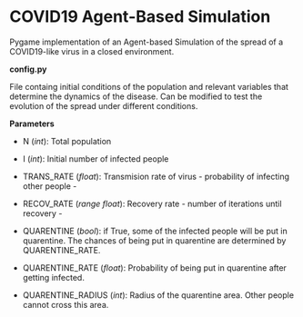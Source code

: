 # COVID19 Agent-Based Simulation

Pygame implementation of an Agent-based Simulation of the spread of a COVID19-like virus in a closed environment.

**config.py**

File containg initial conditions of the population and relevant variables that determine the dynamics of the disease.
Can be modified to test the evolution of the spread under different conditions. 

**Parameters**

  - N (*int*): Total population
  
  - I (*int*): Initial number of infected people

  - TRANS_RATE (*float*): Transmision rate of virus - probability of infecting other people -
  
  - RECOV_RATE (*range float*): Recovery rate - number of iterations until recovery -

  - QUARENTINE (*bool*): if True, some of the infected people will be put in quarentine. The chances of being put in quarentine are determined by QUARENTINE_RATE.
  
  - QUARENTINE_RATE (*float*): Probability of being put in quarentine after getting infected.
  
  - QUARENTINE_RADIUS (*int*): Radius of the quarentine area. Other people cannot cross this area. 
